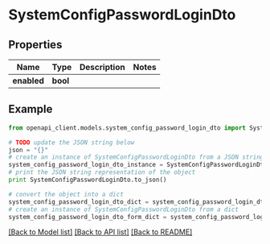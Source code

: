 # SystemConfigPasswordLoginDto


## Properties

Name | Type | Description | Notes
------------ | ------------- | ------------- | -------------
**enabled** | **bool** |  | 

## Example

```python
from openapi_client.models.system_config_password_login_dto import SystemConfigPasswordLoginDto

# TODO update the JSON string below
json = "{}"
# create an instance of SystemConfigPasswordLoginDto from a JSON string
system_config_password_login_dto_instance = SystemConfigPasswordLoginDto.from_json(json)
# print the JSON string representation of the object
print SystemConfigPasswordLoginDto.to_json()

# convert the object into a dict
system_config_password_login_dto_dict = system_config_password_login_dto_instance.to_dict()
# create an instance of SystemConfigPasswordLoginDto from a dict
system_config_password_login_dto_form_dict = system_config_password_login_dto.from_dict(system_config_password_login_dto_dict)
```
[[Back to Model list]](../README.md#documentation-for-models) [[Back to API list]](../README.md#documentation-for-api-endpoints) [[Back to README]](../README.md)



